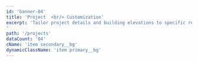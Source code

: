 ```yaml
---
id: 'banner-04'
title: 'Project  <br/> Customization'
excerpt: 'Tailor project details and building elevations to specific requirements, ensuring accurate representation and effective management of construction projects.
'
path: '/projects'
dataCount: '04'
cName: 'item secondary__bg'
dynamicClassName: 'item primary__bg'
---
```

